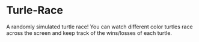 # Turle-Race
A randomly simulated turtle race! You can watch different color turtles race across the screen and keep track of the wins/losses of each turtle.
